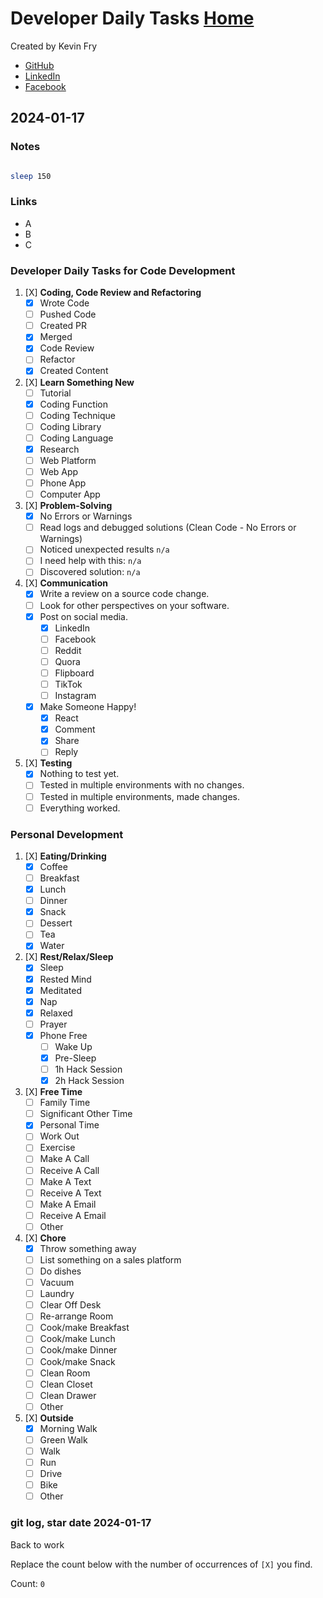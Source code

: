 # Developer Daily Tasks [Home](https://github.com/kevinfry/dev-advancement)
Created by Kevin Fry
- [GitHub](https://github.com/kevinfry)
- [LinkedIn](https://www.linkedin.com/in/kevinjfry/)
- [Facebook](https://www.facebook.com/kevinjfry)

## 2024-01-17
### Notes
```bash

sleep 150


```

### Links
- A
- B
- C

### Developer Daily Tasks for Code Development

1. [X] **Coding, Code Review and Refactoring**
    - [X] Wrote Code
    - [ ] Pushed Code
    - [ ] Created PR
    - [X] Merged
    - [X] Code Review
    - [ ] Refactor
    - [X] Created Content

2. [X] **Learn Something New**
   - [ ] Tutorial
   - [X] Coding Function
   - [ ] Coding Technique
   - [ ] Coding Library
   - [ ] Coding Language
   - [X] Research
   - [ ] Web Platform
   - [ ] Web App
   - [ ] Phone App
   - [ ] Computer App

3. [X] **Problem-Solving**
   - [X] No Errors or Warnings
   - [ ] Read logs and debugged solutions (Clean Code - No Errors or Warnings)
   - [ ] Noticed unexpected results ` n/a `
   - [ ] I need help with this: ` n/a `
   - [ ] Discovered solution: ` n/a `

4. [X] **Communication**
   - [X] Write a review on a source code change.
   - [ ] Look for other perspectives on your software.
   - [X] Post on social media.
     - [X] LinkedIn
     - [ ] Facebook
     - [ ] Reddit
     - [ ] Quora
     - [ ] Flipboard
     - [ ] TikTok
     - [ ] Instagram
   - [X] Make Someone Happy!
     - [X] React
     - [X] Comment
     - [X] Share
     - [ ] Reply

5. [X] **Testing**
   - [X] Nothing to test yet.
   - [ ] Tested in multiple environments with no changes.
   - [ ] Tested in multiple environments, made changes.
   - [ ] Everything worked.

### Personal Development
1. [X] **Eating/Drinking**
   - [X] Coffee
   - [ ] Breakfast
   - [X] Lunch
   - [ ] Dinner
   - [X] Snack
   - [ ] Dessert
   - [ ] Tea
   - [X] Water

2. [X] **Rest/Relax/Sleep**
   - [X] Sleep
   - [X] Rested Mind
   - [X] Meditated
   - [X] Nap
   - [X] Relaxed
   - [ ] Prayer
   - [X] Phone Free
     - [ ] Wake Up
     - [X] Pre-Sleep
     - [ ] 1h Hack Session
     - [X] 2h Hack Session

3. [X] **Free Time**
    - [ ] Family Time
    - [ ] Significant Other Time
    - [X] Personal Time
    - [ ] Work Out
    - [ ] Exercise
    - [ ] Make A Call
    - [ ] Receive A Call
    - [ ] Make A Text
    - [ ] Receive A Text
    - [ ] Make A Email
    - [ ] Receive A Email
    - [ ] Other

4. [X] **Chore**
    - [X] Throw something away
    - [ ] List something on a sales platform
    - [ ] Do dishes
    - [ ] Vacuum
    - [ ] Laundry
    - [ ] Clear Off Desk
    - [ ] Re-arrange Room
    - [ ] Cook/make Breakfast
    - [ ] Cook/make Lunch
    - [ ] Cook/make Dinner
    - [ ] Cook/make Snack
    - [ ] Clean Room
    - [ ] Clean Closet
    - [ ] Clean Drawer
    - [ ] Other

5. [X] **Outside**
   - [X] Morning Walk
   - [ ] Green Walk
   - [ ] Walk
   - [ ] Run
   - [ ] Drive
   - [ ] Bike
   - [ ] Other

### git log, star date 2024-01-17

Back to work

Replace the count below with the number of occurrences of `[X]` you find.

Count: `0`
